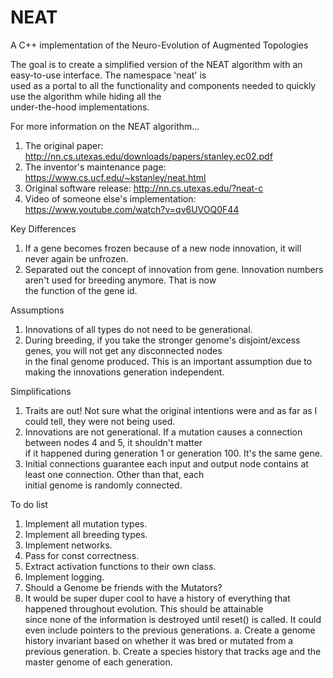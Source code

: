 # NEAT
A C++ implementation of the Neuro-Evolution of Augmented Topologies

The goal is to create a simplified version of the NEAT algorithm with an easy-to-use interface. The namespace 'neat' is \
used as a portal to all the functionality and components needed to quickly use the algorithm while hiding all the \
under-the-hood implementations.

For more information on the NEAT algorithm...
  1. The original paper: http://nn.cs.utexas.edu/downloads/papers/stanley.ec02.pdf
  2. The inventor's maintenance page: https://www.cs.ucf.edu/~kstanley/neat.html
  3. Original software release: http://nn.cs.utexas.edu/?neat-c
  4. Video of someone else's implementation: https://www.youtube.com/watch?v=qv6UVOQ0F44

Key Differences
  1. If a gene becomes frozen because of a new node innovation, it will never again be unfrozen.
  2. Separated out the concept of innovation from gene. Innovation numbers aren't used for breeding anymore. That is now \
        the function of the gene id. 

Assumptions
  1. Innovations of all types do not need to be generational.
  2. During breeding, if you take the stronger genome's disjoint/excess genes, you will not get any disconnected nodes \
        in the final genome produced. This is an important assumption due to making the innovations generation independent.

Simplifications
  1. Traits are out! Not sure what the original intentions were and as far as I could tell, they were not being used.
  2. Innovations are not generational. If a mutation causes a connection between nodes 4 and 5, it shouldn't matter \
        if it happened during generation 1 or generation 100. It's the same gene.
  3. Initial connections guarantee each input and output node contains at least one connection. Other than that, each \
        initial genome is randomly connected.

To do list
  1. Implement all mutation types.
  2. Implement all breeding types.
  3. Implement networks.
  4. Pass for const correctness.
  5. Extract activation functions to their own class.
  6. Implement logging.
  7. Should a Genome be friends with the Mutators?
  8. It would be super duper cool to have a history of everything that happened throughout evolution. This should be attainable \
        since none of the information is destroyed until reset() is called. It could even include pointers to the previous generations.
    a. Create a genome history invariant based on whether it was bred or mutated from a previous generation.
    b. Create a species history that tracks age and the master genome of each generation.